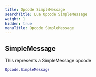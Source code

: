 ```yaml
---
title: Opcode SimpleMessage
searchTitle: Lua Opcode SimpleMessage
weight: 1
hidden: true
menuTitle: Opcode SimpleMessage
---
```

## SimpleMessage

This represents a SimpleMessage opcode
```lua
Opcode.SimpleMessage
```